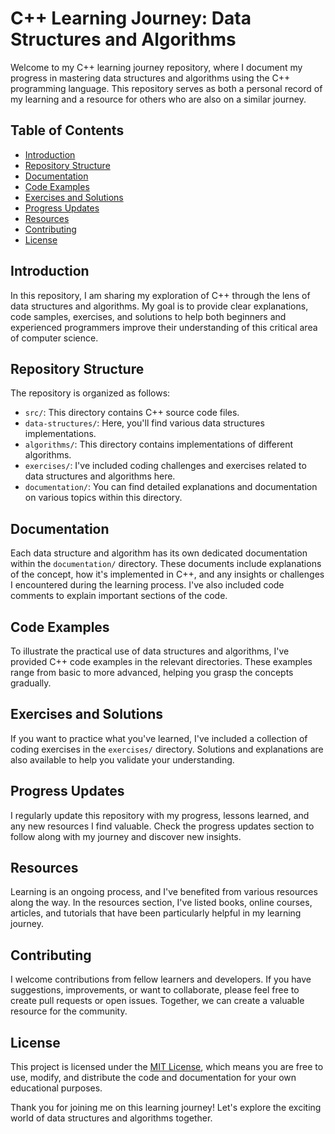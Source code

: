 # C++ Learning Journey: Data Structures and Algorithms

Welcome to my C++ learning journey repository, where I document my progress in mastering data structures and algorithms using the C++ programming language. This repository serves as both a personal record of my learning and a resource for others who are also on a similar journey.

## Table of Contents

- [Introduction](#introduction)
- [Repository Structure](#repository-structure)
- [Documentation](#documentation)
- [Code Examples](#code-examples)
- [Exercises and Solutions](#exercises-and-solutions)
- [Progress Updates](#progress-updates)
- [Resources](#resources)
- [Contributing](#contributing)
- [License](#license)

## Introduction

In this repository, I am sharing my exploration of C++ through the lens of data structures and algorithms. My goal is to provide clear explanations, code samples, exercises, and solutions to help both beginners and experienced programmers improve their understanding of this critical area of computer science.

## Repository Structure

The repository is organized as follows:

- `src/`: This directory contains C++ source code files.
- `data-structures/`: Here, you'll find various data structures implementations.
- `algorithms/`: This directory contains implementations of different algorithms.
- `exercises/`: I've included coding challenges and exercises related to data structures and algorithms here.
- `documentation/`: You can find detailed explanations and documentation on various topics within this directory.

## Documentation

Each data structure and algorithm has its own dedicated documentation within the `documentation/` directory. These documents include explanations of the concept, how it's implemented in C++, and any insights or challenges I encountered during the learning process. I've also included code comments to explain important sections of the code.

## Code Examples

To illustrate the practical use of data structures and algorithms, I've provided C++ code examples in the relevant directories. These examples range from basic to more advanced, helping you grasp the concepts gradually.

## Exercises and Solutions

If you want to practice what you've learned, I've included a collection of coding exercises in the `exercises/` directory. Solutions and explanations are also available to help you validate your understanding.

## Progress Updates

I regularly update this repository with my progress, lessons learned, and any new resources I find valuable. Check the progress updates section to follow along with my journey and discover new insights.

## Resources

Learning is an ongoing process, and I've benefited from various resources along the way. In the resources section, I've listed books, online courses, articles, and tutorials that have been particularly helpful in my learning journey.

## Contributing

I welcome contributions from fellow learners and developers. If you have suggestions, improvements, or want to collaborate, please feel free to create pull requests or open issues. Together, we can create a valuable resource for the community.

## License

This project is licensed under the [MIT License](LICENSE), which means you are free to use, modify, and distribute the code and documentation for your own educational purposes.

Thank you for joining me on this learning journey! Let's explore the exciting world of data structures and algorithms together.






